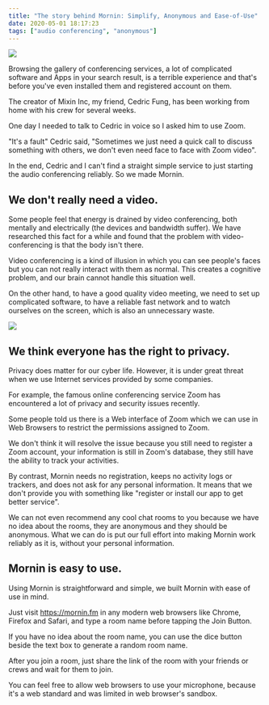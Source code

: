 ```yaml
---
title: "The story behind Mornin: Simplify, Anonymous and Ease-of-Use"
date: 2020-05-01 18:17:23
tags: ["audio conferencing", "anonymous"]
---
```


![](/the-story-behind-mornin/index.jpg)

Browsing the gallery of conferencing services, a lot of complicated software and Apps in your search result, is a terrible experience and that's before you've even installed them and registered account on them.

The creator of Mixin Inc, my friend, Cedric Fung, has been working from home with his crew for several weeks.

One day I needed to talk to Cedric in voice so I asked him to use Zoom.

"It's a fault" Cedric said, "Sometimes we just need a quick call to discuss something with others, we don't even need face to face with Zoom video".

In the end, Cedric and I can't find a straight simple service to just starting the audio conferencing reliably. So we made Mornin.


## We don't really need a video.

Some people feel that energy is drained by video conferencing, both mentally and electrically (the devices and bandwidth suffer). We have researched this fact for a while and found that the problem with video-conferencing is that the body isn't there.

Video conferencing is a kind of illusion in which you can see people's faces but you can not really interact with them as normal. This creates a cognitive problem, and our brain cannot handle this situation well.

On the other hand, to have a good quality video meeting, we need to set up complicated software, to have a reliable fast network and to watch ourselves on the screen, which is also an unnecessary waste.

![](/the-story-behind-mornin/chat.jpg)


## We think everyone has the right to privacy.

Privacy does matter for our cyber life. However, it is under great threat when we use Internet services provided by some companies.

For example, the famous online conferencing service Zoom has encountered a lot of privacy and security issues recently.

Some people told us there is a Web interface of Zoom which we can use in Web Browsers to restrict the permissions assigned to Zoom.

We don't think it will resolve the issue because you still need to register a Zoom account, your information is still in Zoom's database, they still have the ability to track your activities.

By contrast, Mornin needs no registration, keeps no activity logs or trackers, and does not ask for any personal information. It means that we don't provide you with something like "register or install our app to get better service".

We can not even recommend any cool chat rooms to you because we have no idea about the rooms, they are anonymous and they should be anonymous. What we can do is put our full effort into making Mornin work reliably as it is, without your personal information.

## Mornin is easy to use.

Using Mornin is straightforward and simple, we built Mornin with ease of use in mind.

Just visit https://mornin.fm in any modern web browsers like Chrome, Firefox and Safari, and type a room name before tapping the Join Button.

If you have no idea about the room name, you can use the dice button beside the text box to generate a random room name.

After you join a room, just share the link of the room with your friends or crews and wait for them to join.

You can feel free to allow web browsers to use your microphone, because it's a web standard and was limited in web browser's sandbox.


